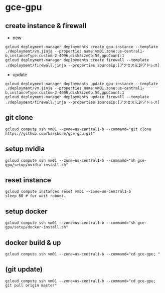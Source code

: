 # gce-gpu

## create instance & firewall

* new

```
gcloud deployment-manager deployments create gpu-instance --template ./deployment/vm.jinja --properties name:vm01,zone:us-central1-b,instanceType:custom-2-4096,diskSizeGb:50,gpuCount:1
gcloud deployment-manager deployments create firewall --template ./deployment/firewall.jinja --properties sourceIp:[アクセス元IPアドレス]
```

* update

```
gcloud deployment-manager deployments update gpu-instance --template ./deployment/vm.jinja --properties name:vm01,zone:us-central1-b,instanceType:custom-2-4096,diskSizeGb:50,gpuCount:1
gcloud deployment-manager deployments update firewall --template ./deployment/firewall.jinja --properties sourceIp:[アクセス元IPアドレス]
```

## git clone

```
gcloud compute ssh vm01 --zone=us-central1-b --command="git clone https://github.com/bassbone/gce-gpu.git"
```

## setup nvidia

```
gcloud compute ssh vm01 --zone=us-central1-b --command="sh gce-gpu/setup/nvidia-install.sh"
```

## reset instance

```
gcloud compute instances reset vm01 --zone=us-central1-b
sleep 60 # for wait reboot.
```

## setup docker

```
gcloud compute ssh vm01 --zone=us-central1-b --command="sh gce-gpu/setup/docker-install.sh"
```

## docker build & up

```
gcloud compute ssh vm01 --zone=us-central1-b --command="cd gce-gpu; "
```

## (git update)

```
gcloud compute ssh vm01 --zone=us-central1-b --command="cd gce-gpu; git pull origin master"
```
